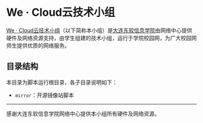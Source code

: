 # We · Cloud云技术小组

[We · Cloud云技术小组](http://we.neusoft.edu.cn)（以下简称本小组）是[大连东软信息学院](http://www.neusoft.edu.cn/)由网络中心提供硬件及网络资源支持，由学生组建的技术小组，运行于学院校园网，为广大校园网师生提供优质的网络服务。

## 目录结构

本目录为脚本运行根目录，各子目录说明如下：

* `mirror`：开源镜像站脚本

- - -

感谢大连东软信息学院网络中心提供本小组所有硬件及网络资源。
